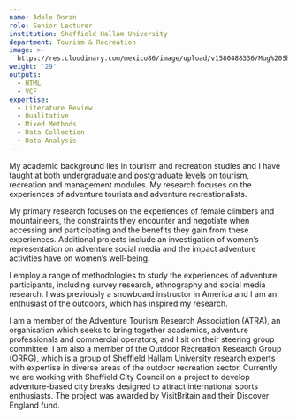 ```yaml
---
name: Adele Doran
role: Senior Lecturer
institution: Sheffield Hallam University
department: Tourism & Recreation
image: >-
  https://res.cloudinary.com/mexico86/image/upload/v1580488336/Mug%20Shots/adle_doran_yzxp2o.jpg
weight: '29'
outputs:
  - HTML
  - VCF
expertise:
  - Literature Review
  - Qualitative
  - Mixed Methods
  - Data Collection
  - Data Analysis
---
```


My academic background lies in tourism and recreation studies and I have taught at both undergraduate and postgraduate levels on tourism, recreation and management modules. My research focuses on the experiences of adventure tourists and adventure recreationalists.

My primary research focuses on the experiences of female climbers and mountaineers, the constraints they encounter and negotiate when accessing and participating and the benefits they gain from these experiences. Additional projects include an investigation of women’s representation on adventure social media and the impact adventure activities have on women’s well-being.

I employ a range of methodologies to study the experiences of adventure participants, including survey research, ethnography and social media research. I was previously a snowboard instructor in America and I am an enthusiast of the outdoors, which has inspired my research.

I am a member of the Adventure Tourism Research Association (ATRA), an organisation which seeks to bring together academics, adventure professionals and commercial operators, and I sit on their steering group committee. I am also a member of the Outdoor Recreation Research Group (ORRG), which is a group of Sheffield Hallam University research experts with expertise in diverse areas of the outdoor recreation sector. Currently we are working with Sheffield City Council on a project to develop adventure-based city breaks designed to attract international sports enthusiasts. The project was awarded by VisitBritain and their Discover England fund.
